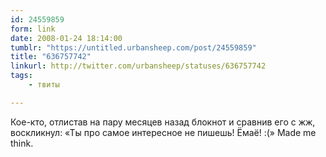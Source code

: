 ```yaml
---
id: 24559859
form: link
date: 2008-01-24 18:14:00
tumblr: "https://untitled.urbansheep.com/post/24559859"
title: "636757742"
linkurl: http://twitter.com/urbansheep/statuses/636757742
tags:
    - твиты

---
```

<p>Кое-кто, отлистав на пару месяцев назад блокнот и сравнив его с жж, воскликнул: «Ты про самое интересное не пишешь! Ёмаё! :(» Made me think.</p>
